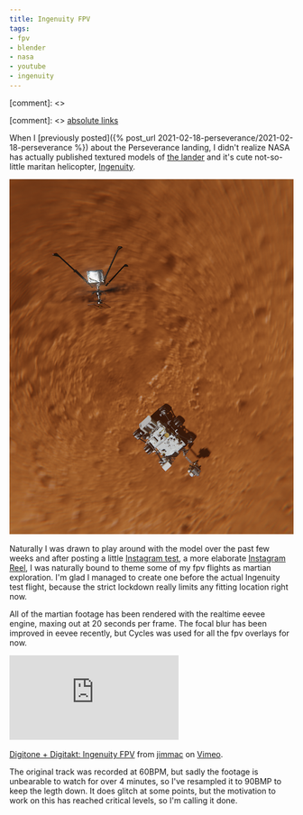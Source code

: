 ```yaml
---
title: Ingenuity FPV
tags:
- fpv
- blender
- nasa
- youtube
- ingenuity
---
```


[comment]: <> <div class="inlineimgs" markdown="1">
[comment]: <> <a href="{{ site.url }}{{ page.url }}">absolute links</a>

When I [previously posted]({% post_url 2021-02-18-perseverance/2021-02-18-perseverance %})
about the Perseverance landing, I didn't realize NASA has actually published textured models of [the lander](https://mars.nasa.gov/resources/25042/mars-perseverance-rover-3d-model/) and it's cute not-so-little maritan helicopter, [Ingenuity](https://mars.nasa.gov/resources/25043/mars-ingenuity-helicopter-3d-model/).

![Ingenuity ripping](ingenuity-fpv.png)

Naturally I was drawn to play around with the model over the past few weeks and after posting a little [Instagram test](https://www.instagram.com/p/CLpfH-KHNHg/), a more elaborate [Instagram Reel](https://www.instagram.com/reel/CLuEO-fFzRi/), I was naturally bound to theme some of my fpv flights as martian exploration. I'm glad I managed to create one before the actual Ingenuity test flight, because the strict lockdown really limits any fitting location right now.

All of the martian footage has been rendered with the realtime eevee engine, maxing out at 20 seconds per frame. The focal blur has been improved in eevee recently, but Cycles was used for all the fpv overlays for now.

<iframe src="https://player.vimeo.com/video/526888385" frameborder="0" allow="autoplay; fullscreen; picture-in-picture" allowfullscreen></iframe>
<p><a href="https://vimeo.com/526888385">Digitone + Digitakt: Ingenuity FPV</a> from <a href="https://vimeo.com/jimmacfx">jimmac</a> on <a href="https://vimeo.com">Vimeo</a>.</p>

The original track was recorded at 60BPM, but sadly the footage is unbearable to watch for over 4 minutes, so I've resampled it to 90BMP to keep the legth down. It does glitch at some points, but the motivation to work on this has reached critical levels, so I'm calling it done.

